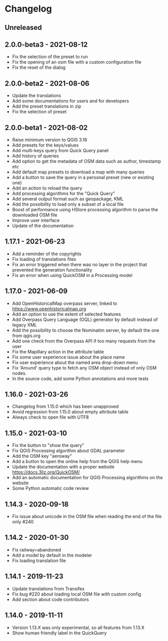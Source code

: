 # Changelog

## Unreleased

## 2.0.0-beta3 - 2021-08-12

* Fix the selection of the preset to run
* Fix the opening of an osm file with a custom configuration file
* Fix the reset of the dialog

## 2.0.0-beta2 - 2021-08-06

* Update the translations
* Add some documentations for users and for developers
* Add the preset translations in zip
* Fix the selection of preset

## 2.0.0-beta1 - 2021-08-02

* Raise minimum version to QGIS 3.16
* Add presets for the keys/values
* Add multi-keys query from Quick Query panel
* Add history of queries
* Add option to get the metadata of OSM data such as author, timestamp etc
* Add default map presets to download a map with many queries
* Add a button to save the query in a personal preset (new or existing one)
* Add an action to reload the query
* Add processing algorithms for the "Quick Query"
* Add several output format such as geopackage, KML
* Add the possibility to load only a subset of a local file
* Boost of performance using HStore processing algorithm to parse the downloaded OSM file
* Improve user interface
* Update of the documentation

## 1.17.1 - 2021-06-23

* Add a reminder of the copyrights
* Fix loading of translations files
* Fix an error triggered when there was no layer in the project that prevented the generation functionality
* Fix an error when using QuickOSM in a Processing model

## 1.17.0 - 2021-06-09

* Add OpenHistoricalMap overpass server, linked to https://www.openhistoricalmap.org
* Add an option to use the extent of selected features
* Add Overpass Query Language (OQL) generator by default instead of legacy XML
* Add the possibility to choose the Nominatim server, by default the one from qgis.org
* Add one check from the Overpass API if too many requests from the user
* Fix the Mapillary action in the attribute table
* Fix some user experience issue about the place name
* Fix user experience about the named area drop-down menu
* Fix 'Around' query type to fetch any OSM object instead of only OSM nodes.  
* In the source code, add some Python annotations and more tests

## 1.16.0 - 2021-03-26

* Changelog from 1.15.0 which has been unapproved
* Avoid regression from 1.15.0 about empty attribute table
* Always check to open file with UTF8

## 1.15.0 - 2021-03-10

* Fix the button to "show the query"
* Fix QGIS Processing algorithm about GDAL parameter
* Add the OSM key "aeroway"
* Add a button to open the online help from the QGIS help menu
* Update the documentation with a proper website https://docs.3liz.org/QuickOSM/
* Add an automatic documentation for QGIS Processing algorithms on the website
* Some Python automatic code review

## 1.14.3 - 2020-09-18

* Fix issue about unicode in the OSM file when reading the end of the file only #240

## 1.14.2 - 2020-01-30

* Fix railway=abandoned
* Add a model by default in the modeler
* Fix loading translation file

## 1.14.1 - 2019-11-23

* Update translations from Transifex
* Fix bug #220 about loading local OSM file with custom config
* Add section about code contributors

## 1.14.0 - 2019-11-11

* Version 1.13.X was only experimental, so all features from 1.13.X
* Show human friendly label in the QuickQuery
